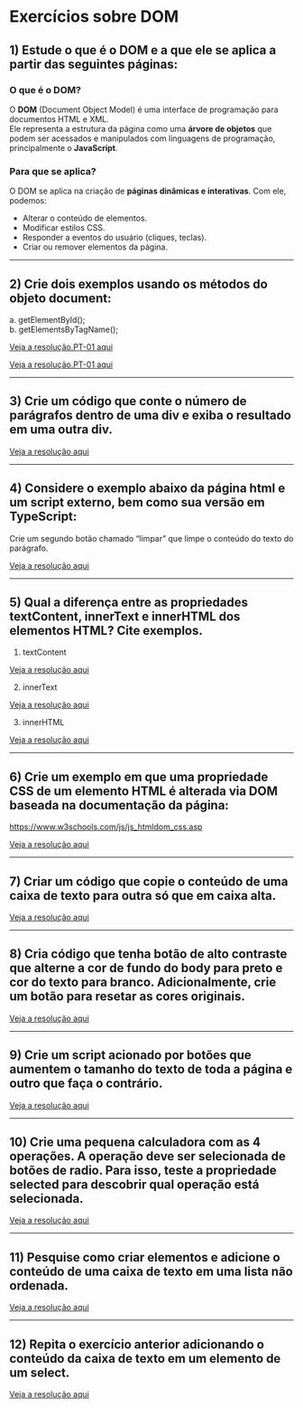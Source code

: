 
# Exercícios sobre DOM

## 1) Estude o que é o DOM e a que ele se aplica a partir das seguintes páginas:

### O que é o DOM?

O **DOM** (Document Object Model) é uma interface de programação para documentos HTML e XML.  
Ele representa a estrutura da página como uma **árvore de objetos** que podem ser acessados e manipulados com linguagens de programação, principalmente o **JavaScript**.

### Para que se aplica?

O DOM se aplica na criação de **páginas dinâmicas e interativas**. Com ele, podemos:

- Alterar o conteúdo de elementos.
- Modificar estilos CSS.
- Responder a eventos do usuário (cliques, teclas).
- Criar ou remover elementos da página.

---

## 2) Crie dois exemplos usando os métodos do objeto document:  
a. getElementById();  
b. getElementsByTagName();  

[Veja a resolução.PT-01 aqui](https://github.com/PedroVenanci0/AtividadeDom---PII-/blob/main/Questões/Q02_pt1.html)

[Veja a resolução.PT-01 aqui](https://github.com/PedroVenanci0/AtividadeDom---PII-/blob/main/Questões/Q02_pt2.html)

---

## 3) Crie um código que conte o número de parágrafos dentro de uma div e exiba o resultado em uma outra div.

[Veja a resolução aqui](https://github.com/PedroVenanci0/AtividadeDom---PII-/blob/main/Questões/Q03.html)

---

## 4) Considere o exemplo abaixo da página html e um script externo, bem como sua versão em TypeScript:  
Crie um segundo botão chamado “limpar” que limpe o conteúdo do texto do parágrafo.  

[Veja a resolução aqui](https://github.com/PedroVenanci0/AtividadeDom---PII-/blob/main/Questões/Q04.html)

---

## 5) Qual a diferença entre as propriedades textContent, innerText e innerHTML dos elementos HTML? Cite exemplos.

1. textContent

[Veja a resolução aqui](https://github.com/PedroVenanci0/AtividadeDom---PII-/blob/main/Questões/Q05_pt1.html)

2. innerText

[Veja a resolução aqui](https://github.com/PedroVenanci0/AtividadeDom---PII-/blob/main/Questões/Q05_pt2.html)

3. innerHTML

[Veja a resolução aqui](https://github.com/PedroVenanci0/AtividadeDom---PII-/blob/main/Questões/Q05_pt3.html)

---

## 6) Crie um exemplo em que uma propriedade CSS de um elemento HTML é alterada via DOM baseada na documentação da página:  
https://www.w3schools.com/js/js_htmldom_css.asp  

[Veja a resolução aqui](https://github.com/PedroVenanci0/AtividadeDom---PII-/blob/main/Questões/Q06.html)

---

## 7) Criar um código que copie o conteúdo de uma caixa de texto para outra só que em caixa alta.

[Veja a resolução aqui](https://github.com/PedroVenanci0/AtividadeDom---PII-/blob/main/Questões/Q07.html)

---

## 8) Cria código que tenha botão de alto contraste que alterne a cor de fundo do body para preto e cor do texto para branco. Adicionalmente, crie um botão para resetar as cores originais.

[Veja a resolução aqui](https://github.com/PedroVenanci0/AtividadeDom---PII-/blob/main/Questões/Q08.html)

---

## 9) Crie um script acionado por botões que aumentem o tamanho do texto de toda a página e outro que faça o contrário.

[Veja a resolução aqui](https://github.com/PedroVenanci0/AtividadeDom---PII-/blob/main/Questões/Q09.html)

---

## 10) Crie uma pequena calculadora com as 4 operações. A operação deve ser selecionada de botões de radio. Para isso, teste a propriedade selected para descobrir qual operação está selecionada.

[Veja a resolução aqui](https://github.com/PedroVenanci0/AtividadeDom---PII-/blob/main/Questões/Q10.html)

---

## 11) Pesquise como criar elementos e adicione o conteúdo de uma caixa de texto em uma lista não ordenada.

[Veja a resolução aqui](https://github.com/PedroVenanci0/AtividadeDom---PII-/blob/main/Questões/Q11.html)

---

## 12) Repita o exercício anterior adicionando o conteúdo da caixa de texto em um elemento de um select.

[Veja a resolução aqui](https://github.com/PedroVenanci0/AtividadeDom---PII-/blob/main/Questões/Q12.html)




